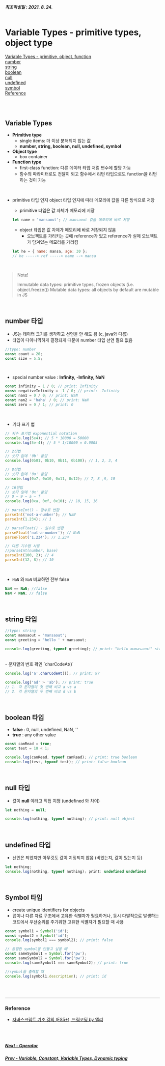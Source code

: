 ##### 최초작성일 : 2021. 8. 24.<br><br>

# Variable Types - primitive types, object type

[Variable Types - primitive, object, function](#03-variable-types)  
[number](#number-타입)  
[string](#string-타입)  
[boolean](#boolean-타입)  
[null](#null-타입)  
[undefined](#undefined-타입)  
[symbol](#symbol-타입)  
[Reference](#reference)

<br><br>

## Variable Types

- **Primitive type**
  - single items: 더 이상 분해되지 않는 값
  - **number, string, boolean, null, undefined, symbol**
- **Object type**
  - box container
- **Function type**
  - first-class function: 다른 데이터 타입 처럼 변수에 할당 가능
  - 함수의 파라미터로도 전달이 되고 함수에서 리턴 타입으로도 function을 리턴하는 것이 가능

<br>

- primitive 타입 인지 object 타입 인지에 따라 메모리에 값을 다른 방식으로 저장

  - primitive 타입은 값 자체가 메모리에 저장

  ```js
  let name = 'mansaout'; // mansaout 값을 메모리에 바로 저장
  ```

  - object 타입은 값 자체가 메모리에 바로 저장되지 않음
    - 오브젝트를 가리키는 곳에 reference가 있고 reference가 실제 오브젝트가 담겨있는 메모리를 가리킴

  ```js
  let he = { name: mansa, age: 30 };
  // he -----> ref -----> name --> mansa
  ```

<br>

> Note!
>
> Immutable data types: primitive types, frozen objects (i.e. object.freeze())
> Mutable data types: all objects by default are mutable in JS

<br>

## number 타입

- JS는 데이터 크기를 생각하고 선언을 안 해도 됨 (c, java와 다름)
- 타입이 다이나믹하게 결정되게 때문에 number 타입 선언 필요 없음

```js
//type: number
const count = 20;
const size = 5.5;
```

<br>

- special number value : **Infinity, -Infinity, NaN**

```js
const infinity = 1 / 0; // print: Infinity
const negativeInfinity = -1 / 0; // print: -Infinity
const nan1 = 0 / 0; // print: NaN
const nan2 = 'haha' / 0; // print: NaN
const zero = 0 / 1; // print: 0
```

<br>

- 기타 표기 법

```js
// 지수 표기법 exponential notation
console.log(5e4); // 5 * 10000 = 50000
console.log(5e-4); // 5 * 1/10000 = 0.0005

// 2진법
// 숫자 앖에 '0b' 붙임
console.log(0b01, 0b10, 0b11, 0b100); // 1, 2, 3, 4

// 8진법
// 숫자 앖에 '0o' 붙임
console.log(0o7, 0o10, 0o11, 0o12); // 7, 8 ,9, 10

// 16진법
// 숫자 앞에 '0x' 붙임
// 0 ~ 9 ~ a ~ f
console.log(0xa, 0xf, 0x10); // 10, 15, 16

// parseInt() - 정수로 변환
parseInt('not-a-number'); // NaN
parseInt(1.234); // 1

// parseFloat() - 실수로 변환
parseFloat('not-a-number'); // NaN
parseFloat('1.234'); // 1.234

// 다른 기수법 사용
//parseInt(number, base)
parseInt(100, 2); // 4
parseInt(12, 8); // 10
```

<br>

- `NaN` 와 `NaN` 비교하면 전부 false

```js
NaN == NaN; //false
NaN < NaN; // false
```

<br>

## string 타입

```js
//type: string
const mansaout = 'mansaout';
const greeting = 'hello ' + mansaout;

console.log(greeting, typeof greeting); // print: "hello manasaout" string
```

<br>
- 문자열의 번호 확인 `charCodeAt()`

```js
console.log('a'.charCodeAt()); // print: 97

console.log('ad' > 'ab'); // print: true
// 1. 각 문자열의 첫 번째 비교 a vs a
// 2. 각 문자열의 두 번째 비교 d vs b
```

<br>

## boolean 타입

- **false** : 0, null, undefined, NaN, ''
- **true** : any other value

```js
const canRead = true;
const test = 10 < 1;

console.log(canRead, typeof canRead); // print: true boolean
console.log(test, typeof test); // print: false boolean
```

<br>

## null 타입

- 값이 **null** 이라고 직접 지정 (undefined 와 차이)

```js
let nothing = null;

console.log(nothing, typeof nothing); // print: null object
```

<br>

## undefined 타입

- 선언은 되었지만 아무것도 값이 지정되지 않음 (비었는지, 값이 있는지 등)

```js
let nothing;
console.log(nothing, typeof nothing); print: undefined undefined
```

<br>

## Symbol 타입

- create unique identifiers for objects
- 맵이나 다른 자료 구조에서 고유한 식별자가 필요하거나, 동시 다발적으로 발생하는 코드에서 우선순위를 주기위한 고유한 식별자가 필요할 때 사용

```js
const symbol1 = Symbol('id');
const symbol2 = Symbol('id');
console.log(symbol1 === symbol2); // print: false

// 동일한 symbol을 만들고 싶을 때
const sameSymbol1 = Symbol.for('pw');
const sameSymbol2 = Symbol.for('pw');
console.log(sameSymbol1 === sameSymbol2); // print: true

//symbol을 출력할 때
console.log(symbol1.description); // print: id
```

<br><br>

---

### **Reference**

- [자바스크립트 기초 강의 (ES5+), 드림코딩 by 엘리](https://www.youtube.com/playlist?list=PLv2d7VI9OotTVOL4QmPfvJWPJvkmv6h-2)

<br><br>

##### [Next - Operator](/Javascript/basic_04_operator.md)

##### [Prev - Variable, Constant, Variable Types, Dynamic typing](/Javascript/basic_02_variable.md)
